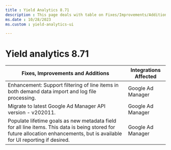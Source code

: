 ```yaml
---
title : Yield Analytics 8.71
description : This page deals with table on Fixes/Improvements/Additions and Integrations Affected (Version 8.71).
ms.date : 10/28/2023
ms.custom : yield-analytics-ui

---
```



# Yield analytics 8.71

| Fixes, Improvements and Additions                                                                                                                                              | Integrations Affected |
|--------------------------------------------------------------------------------------------------------------------------------------------------------------------------------|-----------------------|
| Enhancement: Support filtering of line items in both demand data import and log file processing.                                                                               | Google Ad Manager     |
| Migrate to latest Google Ad Manager API version - v202011.                                                                                                                     | Google Ad Manager     |
| Populate lifetime goals as new metadata field for all line items.  This data is being stored for future allocation enhancements, but is available for UI reporting if desired. | Google Ad Manager     |
